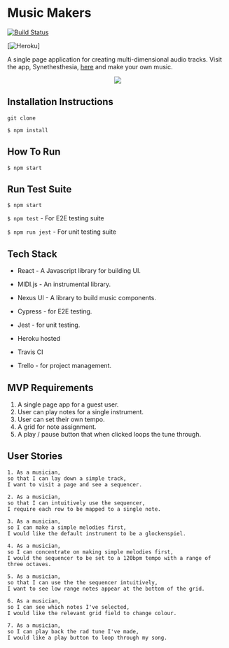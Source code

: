 # Music Makers

[![Build Status](https://travis-ci.com/nateg101/Music_Makers.svg?branch=master)](https://travis-ci.org/nateg101/Music_Makers)

[![Heroku](https://heroku-badge.herokuapp.com/?app=synesthesia-beatz)]

A single page application for creating multi-dimensional audio tracks. Visit the app, Synethesthesia, [here](https://synesthesia-beatz.herokuapp.com/) and make your own music.

<div align=center>
<img align=center src=https://encrypted-tbn0.gstatic.com/images?q=tbn:ANd9GcTtckVtEtU3hxQwPBpzysiU7Ut3Dqjn-jn7pHz7H6KlLSH0VIsswg&s />
</div>

## Installation Instructions

`git clone`

`$ npm install`

## How To Run

`$ npm start`

## Run Test Suite

`$ npm start`

`$ npm test` - For E2E testing suite

`$ npm run jest` - For unit testing suite


## Tech Stack

* React - A Javascript library for building UI.
* MIDI.js - An instrumental library.
* Nexus UI - A library to build music components.
* Cypress - for E2E testing.
* Jest - for unit testing.
* Heroku hosted
* Travis CI

* Trello - for project management.

## MVP Requirements

1. A single page app for a guest user.
2. User can play notes for a single instrument.
3. User can set their own tempo.
5. A grid for note assignment.
6. A play / pause button that when clicked loops the tune through.


## User Stories

```
1. As a musician,
so that I can lay down a simple track,
I want to visit a page and see a sequencer.
```

```
2. As a musician,
so that I can intuitively use the sequencer,
I require each row to be mapped to a single note.
```

```
3. As a musician,
so I can make a simple melodies first,
I would like the default instrument to be a glockenspiel.
```

```
4. As a musician,
so I can concentrate on making simple melodies first,
I would the sequencer to be set to a 120bpm tempo with a range of three octaves.
```

```
5. As a musician,
so that I can use the the sequencer intuitively,
I want to see low range notes appear at the bottom of the grid.
```

```
6. As a musician,
so I can see which notes I've selected,
I would like the relevant grid field to change colour.
```

```
7. As a musician,
so I can play back the rad tune I've made,
I would like a play button to loop through my song.
```
